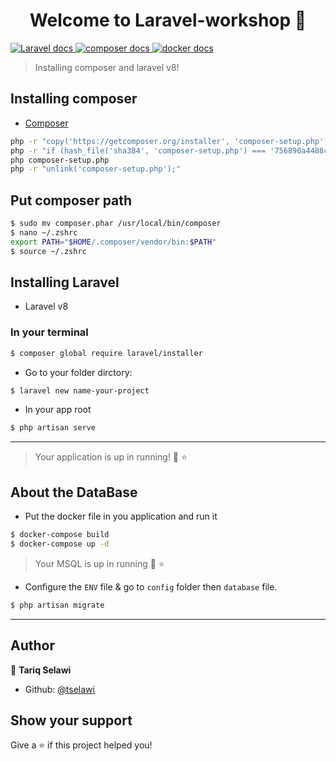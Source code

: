<h1 align="center">Welcome to Laravel-workshop 👋</h1>
<p>
  <a href="https://laravel.com/" target="_blank">
    <img alt="Laravel docs" src="https://img.shields.io/badge/laravel-php-red.svg" />
  </a>
  <a href="https://getcomposer.org/download/" target="_blank">
    <img alt="composer docs" src="https://img.shields.io/badge/composer-yes-green.svg" />
  </a>
  <a href="https://docker.com" target="_blank">
    <img alt="docker docs" src="https://img.shields.io/badge/docker build-automated-blue.svg" />
  </a>
</p>

> Installing composer and laravel v8!

## Installing composer
- [Composer](https://getcomposer.org/download/)
```sh
php -r "copy('https://getcomposer.org/installer', 'composer-setup.php');"
php -r "if (hash_file('sha384', 'composer-setup.php') === '756890a4488ce9024fc62c56153228907f1545c228516cbf63f885e036d37e9a59d27d63f46af1d4d07ee0f76181c7d3') { echo 'Installer verified'; } else { echo 'Installer corrupt'; unlink('composer-setup.php'); } echo PHP_EOL;"
php composer-setup.php
php -r "unlink('composer-setup.php');"
```
## Put composer path
```sh 
$ sudo mv composer.phar /usr/local/bin/composer
$ nano ~/.zshrc
export PATH="$HOME/.composer/vendor/bin:$PATH"
$ source ~/.zshrc
```

## Installing Laravel
- Laravel v8
### In your terminal
```sh
$ composer global require laravel/installer
```
- Go to your folder dirctory:
```sh
$ laravel new name-your-project
 ```
 - In your app root
``` sh
$ php artisan serve
```
***
> Your application is up in running! 💫 ⭐️

## About the DataBase
- Put the docker file in you application and run it

``` sh
$ docker-compose build
$ docker-compose up -d
```
> Your MSQL is up in running 💫 ⭐️

- Configure the `ENV` file & go to `config` folder then `database` file.

```sh
$ php artisan migrate
```
***
## Author

👤 **Tariq Selawi**

* Github: [@tselawi](https://github.com/tselawi)

## Show your support

Give a ⭐️ if this project helped you!
